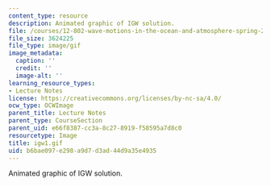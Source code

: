 ```yaml
---
content_type: resource
description: Animated graphic of IGW solution.
file: /courses/12-802-wave-motions-in-the-ocean-and-atmosphere-spring-2004/b6bae097e298a9d7d3ad44d9a35e4935_igw1.gif
file_size: 3624225
file_type: image/gif
image_metadata:
  caption: ''
  credit: ''
  image-alt: ''
learning_resource_types:
- Lecture Notes
license: https://creativecommons.org/licenses/by-nc-sa/4.0/
ocw_type: OCWImage
parent_title: Lecture Notes
parent_type: CourseSection
parent_uid: e66f8387-cc3a-8c27-8919-f58595a7d8c0
resourcetype: Image
title: igw1.gif
uid: b6bae097-e298-a9d7-d3ad-44d9a35e4935
---
```

Animated graphic of IGW solution.